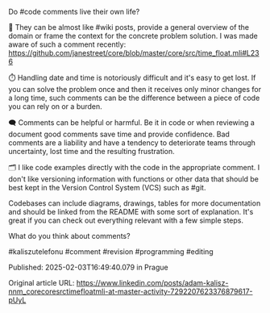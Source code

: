 Do #code comments live their own life?


📖 They can be almost like #wiki posts, provide a general overview of the domain or frame the context for the concrete problem solution. I was made aware of such a comment recently: https://github.com/janestreet/core/blob/master/core/src/time_float.mli#L236


⏱️ Handling date and time is notoriously difficult and it's easy to get lost. If you can solve the problem once and then it receives only minor changes for a long time, such comments can be the difference between a piece of code you can rely on or a burden.


🗨️ Comments can be helpful or harmful. Be it in code or when reviewing a document good comments save time and provide confidence. Bad comments are a liability and have a tendency to deteriorate teams through uncertainty, lost time and the resulting frustration.


🗂️ I like code examples directly with the code in the appropriate comment. I don't like versioning information with functions or other data that should be best kept in the Version Control System (VCS) such as #git.

Codebases can include diagrams, drawings, tables for more documentation and should be linked from the README with some sort of explanation. It's great if you can check out everything relevant with a few simple steps.


What do you think about comments?


#kaliszutelefonu #comment #revision #programming #editing


Published: 2025-02-03T16:49:40.079 in Prague

Original article URL: https://www.linkedin.com/posts/adam-kalisz-nnm_corecoresrctimefloatmli-at-master-activity-7292207623376879617-pUyL

